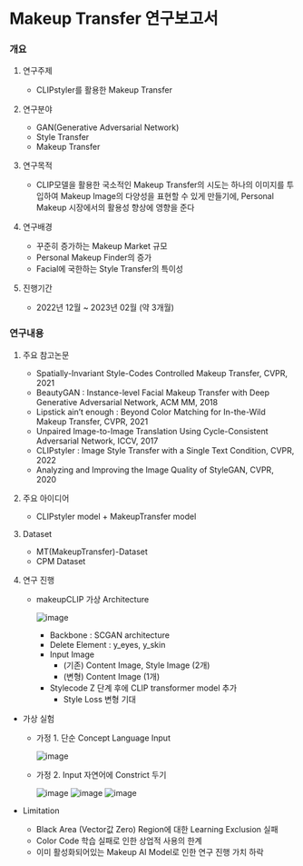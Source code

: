 # Makeup Transfer 연구보고서

### 개요

1. 연구주제
    - CLIPstyler를 활용한 Makeup Transfer
    
2. 연구분야
    - GAN(Generative Adversarial Network)
    - Style Transfer
    - Makeup Transfer
    
3. 연구목적
    - CLIP모델을 활용한 국소적인 Makeup Transfer의 시도는 하나의 이미지를 투입하여 Makeup Image의 다양성을 표현할 수 있게 만들기에, Personal Makeup 시장에서의 활용성 향상에 영향을 준다
    
4. 연구배경
    - 꾸준히 증가하는 Makeup Market 규모
    - Personal Makeup Finder의 증가
    - Facial에 국한하는 Style Transfer의 특이성
    
5. 진행기간
    - 2022년 12월 ~ 2023년 02월 (약 3개월)

### 연구내용

1. 주요 참고논문
    - Spatially-Invariant Style-Codes Controlled Makeup Transfer, CVPR, 2021
    - BeautyGAN : Instance-level Facial Makeup Transfer with Deep Generative Adversarial Network, ACM MM, 2018
    - Lipstick ain’t enough : Beyond Color Matching for In-the-Wild Makeup Transfer, CVPR, 2021
    - Unpaired Image-to-Image Translation Using Cycle-Consistent Adversarial Network, ICCV, 2017
    - CLIPstyler : Image Style Transfer with a Single Text Condition, CVPR, 2022
    - Analyzing and Improving the Image Quality of StyleGAN, CVPR, 2020

1. 주요 아이디어
    - CLIPstyler model + MakeupTransfer model

1. Dataset
    - MT(MakeupTransfer)-Dataset
    - CPM Dataset

1. 연구 진행
    - makeupCLIP 가상 Architecture
        
        ![image](https://github.com/statrav/Datastructure/assets/109338312/ea27afb3-fb68-492f-8aae-c65960e380cb)
        
        - Backbone : SCGAN architecture
        - Delete Element : y_eyes, y_skin
        - Input Image
            - (기존) Content Image, Style Image (2개)
            - (변형) Content Image (1개)
        - Stylecode Z 단계 후에 CLIP transformer model 추가
            - Style Loss 변형 기대

- 가상 실험
    - 가정 1. 단순 Concept Language Input
        
        ![image](https://github.com/statrav/Datastructure/assets/109338312/eb904ce9-47b8-44cc-9339-3018f19fa88e)
        
    - 가정 2. Input 자연어에 Constrict 두기
        
        ![image](https://github.com/statrav/Datastructure/assets/109338312/b159d134-182c-4f41-8b5f-32f462f7a6fc)
        ![image](https://github.com/statrav/Datastructure/assets/109338312/59f418e6-8653-4232-a456-fce991b4ddf5)
        ![image](https://github.com/statrav/Datastructure/assets/109338312/9c7de5da-0929-41a9-bfe3-726ac46819fe)
        

- Limitation
    - Black Area (Vector값 Zero) Region에 대한 Learning Exclusion 실패
    - Color Code 학습 실패로 인한 상업적 사용의 한계
    - 이미 활성화되어있는 Makeup AI Model로 인한 연구 진행 가치 하락
